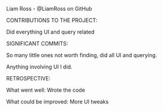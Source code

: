 Liam Ross - @LiamRoss on GitHub


CONTRIBUTIONS TO THE PROJECT:

Did everything UI and query related


SIGNIFICANT COMMITS:

So many little ones not worth finding, did all UI and querying.

Anything involving UI I did.


RETROSPECTIVE:

What went well:
    Wrote the code

What could be improved:
    More UI tweaks